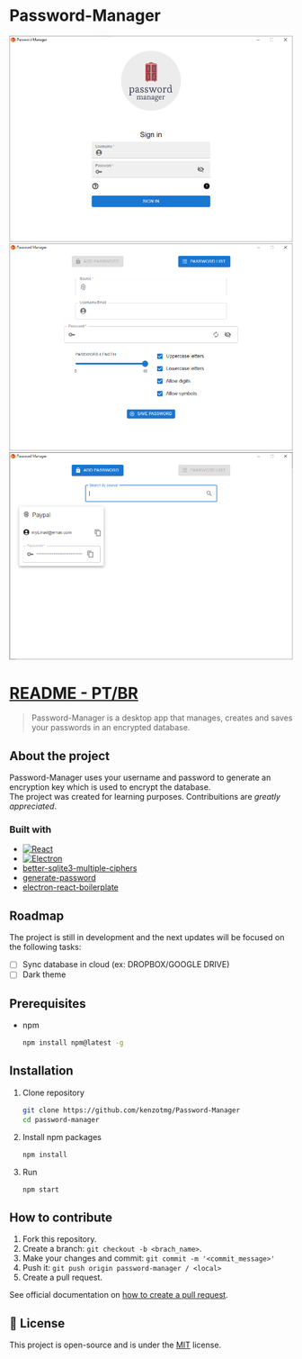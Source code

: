 # Password-Manager

<!---Esses são exemplos. Veja https://shields.io para outras pessoas ou para personalizar este conjunto de escudos. Você pode querer incluir dependências, status do projeto e informações de licença aqui--->


<img src="initial_image.png" alt="password manager">
<img src="passmanager1.png" alt="password manager">
<img src="passmanager2.png" alt="password manager">

# [README - PT/BR](README_PTBR.md)

> Password-Manager is a desktop app that manages, creates and saves your passwords in an encrypted database.

## About the project

Password-Manager uses your username and password to generate an encryption key which is used to encrypt the database.<br>
The project was created for learning purposes. Contribuitions are *greatly appreciated*.


### Built with
* [![React][React.js]][React-url]
* [![Electron][Electron.js]][Electron-url]
* [better-sqlite3-multiple-ciphers](https://github.com/m4heshd/better-sqlite3-multiple-ciphers)
* [generate-password](https://github.com/brendanashworth/generate-password)
* [electron-react-boilerplate](https://github.com/electron-react-boilerplate/electron-react-boilerplate)

## Roadmap

The project is still in development and the next updates will be focused on the following tasks:

- [ ] Sync database in cloud (ex: DROPBOX/GOOGLE DRIVE)
- [ ] Dark theme

## Prerequisites

* npm
  ```sh
  npm install npm@latest -g
  ```

## Installation

1. Clone repository
    ```sh
    git clone https://github.com/kenzotmg/Password-Manager
    cd password-manager
    ```
2. Install npm packages
    ```sh
    npm install
    ```
3. Run
    ```sh
    npm start
    ```

## How to contribute
<!---Se o seu README for longo ou se você tiver algum processo ou etapas específicas que deseja que os contribuidores sigam, considere a criação de um arquivo CONTRIBUTING.md separado--->
1. Fork this repository.
2. Create a branch: `git checkout -b <brach_name>`.
3. Make your changes and commit: `git commit -m '<commit_message>'`
4. Push it: `git push origin password-manager / <local>`
5. Create a pull request.

See official documentation on [how to create a pull request](https://help.github.com/en/github/collaborating-with-issues-and-pull-requests/creating-a-pull-request).

## 📝 License

This project is open-source and is under the [MIT](LICENSE.md) license.


[React.js]: https://img.shields.io/badge/React-20232A?style=for-the-badge&logo=react&logoColor=61DAFB
[React-url]: https://reactjs.org/
[Electron.js]: https://img.shields.io/badge/-Electron-61DAFB?style=for-the-badge&logo=Electron&logoColor=20232A
[Electron-url]: https://www.electronjs.org
